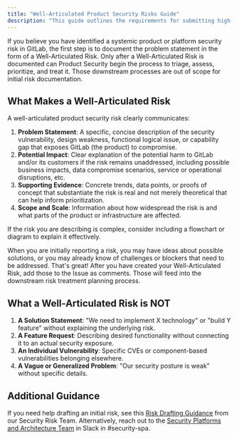 ```yaml
---
title: "Well-Articulated Product Security Risks Guide"
description: "This guide outlines the requirements for submitting high-quality risk entries to the [Product Security Risk Register](/handbook/security/product-security/security-platforms-architecture/risk-register/) so they can be used effectively to prioritize product security work."
---
```


If you believe you have identified a systemic product or platform security risk in GitLab, the first step is to document the problem statement in the form of a Well-Articulated Risk. Only after a Well-Articulated Risk is documented can Product Security begin the process to triage, assess, prioritize, and treat it. Those downstream processes are out of scope for initial risk documentation.

## What Makes a Well-Articulated Risk

A well-articulated product security risk clearly communicates:

1. **Problem Statement**: A specific, concise description of the security vulnerability, design weakness, functional logical issue, or capability gap that exposes GitLab (the product) to compromise.
1. **Potential Impact**: Clear explanation of the potential harm to GitLab and/or its customers if the risk remains unaddressed, including possible business impacts, data compromise scenarios, service or operational disruptions, etc.
1. **Supporting Evidence**: Concrete trends, data points, or proofs of concept that substantiate the risk is real and not merely theoretical that can help inform prioritization.
1. **Scope and Scale**: Information about how widespread the risk is and what parts of the product or infrastructure are affected.

If the risk you are describing is complex, consider including a flowchart or diagram to explain it effectively.

When you are initially reporting a risk, you may have ideas about possible solutions, or you may already know of challenges or blockers that need to be addressed. That's great! After you have created your Well-Articulated Risk, add those to the Issue as comments. Those will feed into the downstream risk treatment planning process.

## What a Well-Articulated Risk is NOT

1. **A Solution Statement**: "We need to implement X technology" or "build Y feature" without explaining the underlying risk.
1. **A Feature Request**: Describing desired functionality without connecting it to an actual security exposure.
1. **An Individual Vulnerability**: Specific CVEs or component-based vulnerabilities belonging elsewhere.
1. **A Vague or Generalized Problem**: "Our security posture is weak" without specific details.

## Additional Guidance

If you need help drafting an initial risk, see this [Risk Drafting Guidance](/handbook/security/security-assurance/security-risk/storm-program/#risk-drafting-guidance) from our Security Risk Team. Alternatively, reach out to the [Security Platforms and Architecture Team](/handbook/security/product-security/security-platforms-architecture/) in Slack in #security-spa.
